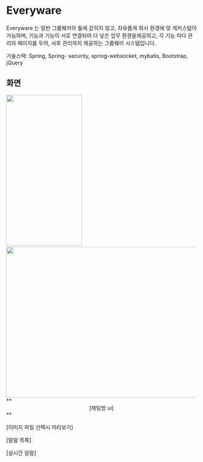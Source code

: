 # Everyware

 Everyware 는 일반 그룹웨어의 틀에 갇히지 않고, 자유롭게 회사 환경에 맞
게커스텀이 가능하며, 기능과 기능이 서로 연결되어 더 낳은 업무 환경을제공하고, 
각 기능 마다 관리자 페이지를 두어, 사후 관리까지 제공하는 그룹웨어 시스템입니다.


기술스택: Spring, Spring- security, spring-websocket, mybatis, Bootstrap, jQuery


## 화면
<img src="https://github.com/quswjdals1/Everyware/assets/33611408/20f5ac57-c9e7-4448-87be-8651ba4c5cb3" width="200" height="400"/>
&nbsp;
<img src="https://github.com/quswjdals1/Everyware/assets/33611408/43064b96-a032-478b-b82b-76622897edcf" width="600" height="400"/>
<br>
**<center>[채팅방 ui]</center>**




[이미지 파일 선택시 미리보기]




[알람 목록]

[실시간 알람]
